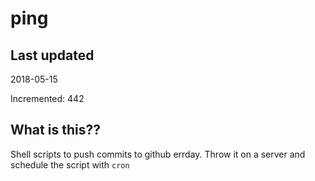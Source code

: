 # ping

## Last updated
2018-05-15

Incremented: 442

## What is this??
Shell scripts to push commits to github errday. Throw it on a server and schedule the script with `cron`
